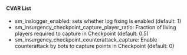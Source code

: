 #### CVAR List
 * sm_inslogger_enabled: sets whether log fixing is enabled (default: 1)
 * sm_insurgency_checkpoint_capture_player_ratio: Fraction of living players required to capture in Checkpoint (default: 0.5)
 * sm_insurgency_checkpoint_counterattack_capture: Enable counterattack by bots to capture points in Checkpoint (default: 0)

